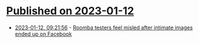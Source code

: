# [Published on 2023-01-12](index.md)

* [2023-01-12, 09:21:56](https://news.ycombinator.com/item?id=34351078) - [Roomba testers feel misled after intimate images ended up on Facebook](https://www.technologyreview.com/2023/01/10/1066500/roomba-irobot-robot-vacuum-beta-product-testers-consent-agreement-misled/)
